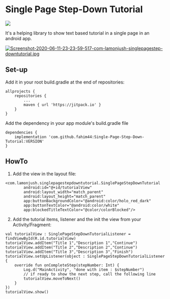 # Single Page Step-Down Tutorial

[![](https://jitpack.io/v/fahim44/Single-Page-Step-Down-Tutorial.svg)](https://jitpack.io/#fahim44/Single-Page-Step-Down-Tutorial)

It's a helping library to show text based tutorial in a single page in an android app.


[![Screenshot-2020-06-11-23-23-59-517-com-lamonjush-singlepagestep-downtutorial.jpg](https://i.postimg.cc/W4Lbcvsp/Screenshot-2020-06-11-23-23-59-517-com-lamonjush-singlepagestep-downtutorial.jpg)](https://postimg.cc/cvhNfPKP)

## Set-up

Add it in your root build.gradle at the end of repositories:
```
allprojects {
    repositories {
        ...
        maven { url 'https://jitpack.io' }
    }
}
```

Add the dependency in your app module's build.gradle file
```
dependencies {
    implementation 'com.github.fahim44:Single-Page-Step-Down-Tutorial:VERSION'
}
```

## HowTo

1. Add the view in the layout file:
```
<com.lamonjush.singlepagestepdowntutorial.SinglePageStepDownTutorial
        android:id="@+id/tutorialView"
        android:layout_width="match_parent"
        android:layout_height="match_parent"
        app:buttonBackgroundColor="@android:color/holo_red_dark"
        app:buttonTextColor="@android:color/white"
        app:blockedTitleTextColor="@color/colorBlocked"/>
```

2. Add the tutorial items, listener and the init the view from your Activity/Fragment:
```
val tutorialView : SinglePageStepDownTutorialListener = findViewById(R.id.tutorialView)
tutorialView.addItem("Title 1","Description 1","Continue")
tutorialView.addItem("Title 2","Description 2","Continue")
tutorialView.addItem("Title 3","Description 3","Finish")
tutorialView.setUpListener(object : SinglePageStepDownTutorialListener {
    override fun onCompleteStep(stepNumber: Int) {
        Log.d("MainActivity", "done with item : $stepNumber")
        // if ready to show the next step, call the following line
        tutorialView.moveToNext()
    }
})
tutorialView.show()
```
